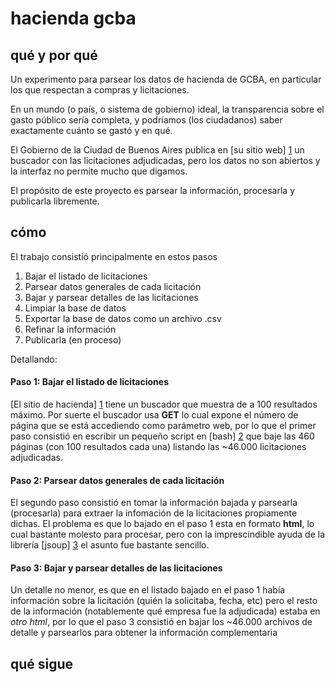 hacienda gcba
=============

qué y por qué
-------------

Un experimento para parsear los datos de hacienda de GCBA, en particular los que respectan a compras y licitaciones.

En un mundo (o país, o sistema de gobierno) ideal, la transparencia sobre el gasto público sería completa, y podríamos (los ciudadanos) saber exactamente cuánto se gastó y en qué.

El Gobierno de la Ciudad de Buenos Aires publica en [su sitio web] [1] un buscador con las licitaciones adjudicadas, pero los datos no son abiertos y la interfaz no permite mucho que digamos.

El propósito de este proyecto es parsear la información, procesarla y publicarla libremente.

cómo
----

El trabajo consistió principalmente en estos pasos 

1. Bajar el listado de licitaciones
2. Parsear datos generales de cada licitación
3. Bajar y parsear detalles de las licitaciones
4. Limpiar la base de datos
5. Exportar la base de datos como un archivo .csv
6. Refinar la información
7. Publicarla (en proceso)

Detallando:

#### Paso 1: Bajar el listado de licitaciones
[El sitio de hacienda] [1] tiene un buscador que muestra de a 100 resultados máximo. 
Por suerte el buscador usa **GET** lo cual expone el número de página que se está accediendo como parámetro web, 
por lo que el primer paso consistió en escribir un pequeño script en [bash] [2] que baje las 460 páginas (con 100 resultados cada una) listando las ~46.000 licitaciones adjudicadas. 

#### Paso 2: Parsear datos generales de cada licitación
El segundo paso consistió en tomar la información bajada y parsearla (procesarla) para extraer la infomación de la licitaciones propiamente dichas. El problema es que lo bajado en el paso 1 esta en formato **html**, lo cual bastante molesto para procesar, pero con la imprescindible ayuda de la librería [jsoup] [3] el asunto fue bastante sencillo.

#### Paso 3: Bajar y parsear detalles de las licitaciones
Un detalle no menor, es que en el listado bajado en el paso 1 había información sobre la licitación (quién la solicitaba, fecha, etc) pero el resto de la información (notablemente qué empresa fue la adjudicada) estaba en *otro html*, por lo que el paso 3 consistió en bajar los ~46.000 archivos de detalle y parsearlos para obtener la información complementaria 


qué sigue
---------

[1]: http://www.buenosaires.gob.ar/areas/hacienda/compras/        "Hacienda GCBA"
[2]: http://en.wikipedia.org/wiki/Bash_(Unix_shell)
[3]: http://jsoup.org/
